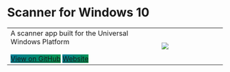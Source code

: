 # Scanner for Windows 10
<table width="100%">
  <tr>
    <td width="70%">
      A scanner app built for the Universal Windows Platform
      <br><br>
      <a href="https://github.com/simon-knuth/scanner/" class="btn" style='background-image:linear-gradient(120deg, rgb(0, 123, 148), rgb(0, 149, 74))'>View on GitHub</a>
      <a href="http://simon-knuth.github.io/scanner" class="btn" style='background-image:linear-gradient(120deg, rgb(0, 123, 148), rgb(0, 149, 74))'>Website</a>
    </td>
    <td width="30%"><a href="https://www.microsoft.com/store/apps/9N438MZHD3ZF"><img src="https://i.imgur.com/aAWYhvm.png"/></center></td>
  </tr>
</table>
